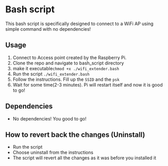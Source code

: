 <h1 id="bash_script">Bash script</h1>
<p>This bash script is specifically designed to connect to a WiFi AP using simple command with no dependencies! </p>

<h2 id="usage">Usage</h2>
<ol>
<li>Connect to Access point created by the Raspberry Pi.</li>
<li>Clone the repo and navigate to bash_script directory</a></li>
<li>make it executable<code>chmod +x ./wifi_extender.bash</code></li>
<li>Run the script <code>./wifi_extender.bash</code></code>
<li>Follow the instructions. Fill up the <code>SSID</code> and the <code>psk</code></li>
<li>Wait for some time(2-3 minutes). Pi will restart itself and now it is good to go!</li>
</ol>

<h2 id="dependencies">Dependencies</h2>
<ul>
<li>No dependencies! You good to go!</li>
</ul>

<h2 id="howtoUninstall">How to revert back the changes (Uninstall)</h2>
<ul>
<li>Run the script</li>
<li>Choose uninstall from the instructions</li>
<li>The script will revert all the changes as it was before you installed it</li>
</ul>